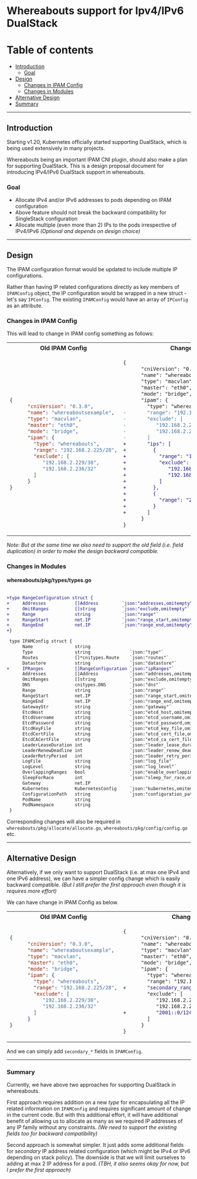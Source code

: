 # Whereabouts support for Ipv4/IPv6 DualStack

# Table of contents

- [Introduction](#introduction)
  - [Goal](#goal)
- [Design](#design)
  - [Changes in IPAM Config](#changes-in-ipam-config)
  - [Changes in Modules](#changes-in-modules)
- [Alternative Design](#alternative-design)
- [Summary](#summary)

<hr>

## Introduction

Starting v1.20, Kubernetes officially started supporting DualStack, which is being used extensively in many projects. 

Whereabouts being an important IPAM CNI plugin, should also make a plan for supporting DualStack.
This is a design proposal document for introducing IPv4/IPv6 DualStack support in whereabouts.

### Goal

- Allocate IPv4 and/or IPv6 addresses to pods depending on IPAM configuration
- Above feature should not break the backward compatibility for SingleStack configuration
- Allocate multiple (even more than 2) IPs to the pods irrespective of IPv4/IPv6 _(Optional and depends on design choice)_

<hr>

## Design

The IPAM configuration format would be updated to include multiple IP configurations.

Rather than having IP related configurations directly as key members of `IPAMConfig` object, the IP configuration would be wrapped in a new struct - let's say `IPConfig`.
The existing `IPAMConfig` would have an array of `IPConfig` as an attribute.

### Changes in IPAM Config

This will lead to change in IPAM config something as follows:

<table>
<tr>
<th>Old IPAM Config</th>
<th>Changes</th>
<th>New IPAM Config</th>
</tr>
<tr>
<td>
  
```json
{
      "cniVersion": "0.3.0",
      "name": "whereaboutsexample",
      "type": "macvlan",
      "master": "eth0",
      "mode": "bridge",
      "ipam": {
        "type": "whereabouts",
        "range": "192.168.2.225/28",
        "exclude": [
           "192.168.2.229/30",
           "192.168.2.236/32"
        ]
      }
}
```
  
</td>
<td>

```diff
{
      "cniVersion": "0.3.0",
      "name": "whereaboutsexample",
      "type": "macvlan",
      "master": "eth0",
      "mode": "bridge",
      "ipam": {
        "type": "whereabouts",
-       "range": "192.168.2.225/28",
-       "exclude": [
-          "192.168.2.229/30",
-          "192.168.2.236/32"
-       ]
+       "ips": [
+         {
+           "range": "192.168.2.225/28",
+           "exclude": [
+              "192.168.2.229/30",
+              "192.168.2.236/32"
+           ]
+         },
+         {
+           "range": "2001::0/116",
+         }
+       ]
      }
}
```

</td>
<td>

```json
{
      "cniVersion": "0.3.0",
      "name": "whereaboutsexample",
      "type": "macvlan",
      "master": "eth0",
      "mode": "bridge",
      "ipam": {
        "type": "whereabouts",
        "ipRanges": [
          {
            "range": "192.168.2.225/28",
            "exclude": [
               "192.168.2.229/30",
               "192.168.2.236/32"
            ]
          },
          {
            "range": "2001::0/116",
          }
        ]
      }
}
```

</td>
</tr>
</table>

_Note: But at the same time we also need to support the old field (i.e. field duplication) in order to make the design backward compatible._

### Changes in Modules

#### whereabouts/pkg/types/types.go

```diff

+type RangeConfiguration struct {
+     Addresses           []Address         `json:"addresses,omitempty"`
+     OmitRanges          []string          `json:"exclude,omitempty"`
+     Range               string            `json:"range"`
+     RangeStart          net.IP            `json:"range_start,omitempty"`
+     RangeEnd            net.IP            `json:"range_end,omitempty"`
+}

 type IPAMConfig struct {
      Name                string
      Type                string               `json:"type"`
      Routes              []*cnitypes.Route    `json:"routes"`
      Datastore           string               `json:"datastore"`
+     IPRanges            []RangeConfiguration `json:"ipRanges"`
      Addresses           []Address            `json:"addresses,omitempty"`
      OmitRanges          []string             `json:"exclude,omitempty"`
      DNS                 cnitypes.DNS         `json:"dns"`
      Range               string               `json:"range"`
      RangeStart          net.IP               `json:"range_start,omitempty"`
      RangeEnd            net.IP               `json:"range_end,omitempty"`
      GatewayStr          string               `json:"gateway"`
      EtcdHost            string               `json:"etcd_host,omitempty"`
      EtcdUsername        string               `json:"etcd_username,omitempty"`
      EtcdPassword        string               `json:"etcd_password,omitempty"`
      EtcdKeyFile         string               `json:"etcd_key_file,omitempty"`
      EtcdCertFile        string               `json:"etcd_cert_file,omitempty"`
      EtcdCACertFile      string               `json:"etcd_ca_cert_file,omitempty"`
      LeaderLeaseDuration int                  `json:"leader_lease_duration,omitempty"`
      LeaderRenewDeadline int                  `json:"leader_renew_deadline,omitempty"`
      LeaderRetryPeriod   int                  `json:"leader_retry_period,omitempty"`
      LogFile             string               `json:"log_file"`
      LogLevel            string               `json:"log_level"`
      OverlappingRanges   bool                 `json:"enable_overlapping_ranges,omitempty"`
      SleepForRace        int                  `json:"sleep_for_race,omitempty"`
      Gateway             net.IP
      Kubernetes          KubernetesConfig     `json:"kubernetes,omitempty"`
      ConfigurationPath   string               `json:"configuration_path"`
      PodName             string
      PodNamespace        string
 }
```

Corresponding changes will also be required in `whereabouts/pkg/allocate/allocate.go`, `whereabouts/pkg/config/config.go` etc.

<hr>

## Alternative Design

Alternatively, if we only want to support DualStack (i.e. at max one IPv4 and one IPv6 address), we can have a simpler config change which is easily backward compatible. _(But I still prefer the first approach even though it is requires more effort)_

We can have change in IPAM Config as below.

<table>
<tr>
<th>Old IPAM Config</th>
<th>Changes</th>
<th>New IPAM Config</th>
</tr>
<tr>
<td>
  
```json
{
      "cniVersion": "0.3.0",
      "name": "whereaboutsexample",
      "type": "macvlan",
      "master": "eth0",
      "mode": "bridge",
      "ipam": {
        "type": "whereabouts",
        "range": "192.168.2.225/28",
        "exclude": [
           "192.168.2.229/30",
           "192.168.2.236/32"
        ]
      }
}
```
  
</td>
<td>

```diff
{
      "cniVersion": "0.3.0",
      "name": "whereaboutsexample",
      "type": "macvlan",
      "master": "eth0",
      "mode": "bridge",
      "ipam": {
        "type": "whereabouts",
        "range": "192.168.2.225/28",
+       "secondary_range": "2001::0/116",
        "exclude": [
           "192.168.2.229/30",
           "192.168.2.236/32",
+          "2001::0/124"
        ]
      }
}
```

</td>
<td>

```json
{
      "cniVersion": "0.3.0",
      "name": "whereaboutsexample",
      "type": "macvlan",
      "master": "eth0",
      "mode": "bridge",
      "ipam": {
        "type": "whereabouts",
        "range": "192.168.2.225/28",
        "secondary_range": "2001::0/116",
        "exclude": [
           "192.168.2.229/30",
           "192.168.2.236/32",
           "2001::0/124"
        ]
      }
}
```

</td>
</tr>
</table>

And we can simply add `secondary_*` fields in `IPAMConfig`.

<hr>

### Summary

Currently, we have above two approaches for supporting DualStack in whereabouts.

First approach requires addition on a new _type_ for encapsulating all the IP related information on `IPAMConfig` and requires significant amount of change in the current code. But with this additional effort, it will have additional benefit of allowing us to allocate as many as we required IP addresses of any IP family without any constraints. _(We need to support the existing fields too for backward compatibility)_

Second approach is somewhat simpler. It just adds some additional fields for _secondary_ IP address related configuration (which might be IPv4 or IPv6 depending on stack policy). The downside is that we will limit ourselves to adding at max 2 IP address for a pod. _(TBH, it also seems okay for now, but I prefer the first approach)_
